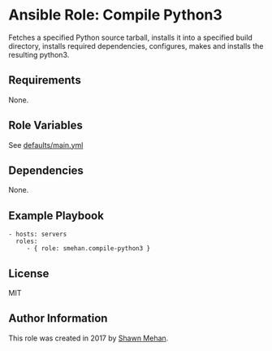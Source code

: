 # Ansible Role: Compile Python3

Fetches a specified Python source tarball, installs it into a specified build directory,
installs required dependencies, configures, makes and installs the resulting python3.

## Requirements

None.

## Role Variables

See [defaults/main.yml](defaults/main.yml)

## Dependencies

None.

## Example Playbook

    - hosts: servers
      roles:
         - { role: smehan.compile-python3 }

## License

MIT

## Author Information

This role was created in 2017 by [Shawn Mehan](https://www.shawnmehan.com).
